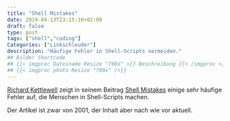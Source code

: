 ```yaml
---
title: "Shell Mistakes"
date: 2019-04-13T23:15:10+02:00
draft: false
type: post
tags: ["shell","coding"]
Categories: ["Linkschleuder"]
description: "Häufige Fehler in Shell-Scripts vermeiden."
## Bilder Shortcode
## {{< imgproc Dateiname Resize "700x" >}} Beschreibung {{< /imgproc >}}
## {{< imgproc photo Resize "700x" />}}
---
```


[Richard Kettlewell](https://www.greenend.org.uk/rjk/) zeigt in seinem Beitrag [Shell Mistakes](https://www.greenend.org.uk/rjk/tech/shellmistakes.html) einige sehr häufige Fehler auf, die Menschen in Shell-Scripts machen.

Der Artikel ist zwar von 2001, der Inhalt aber nach wie vor aktuell.